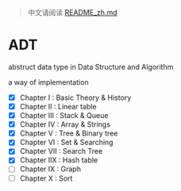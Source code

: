 > 中文请阅读 [README_zh.md](./README_zh.md)

# ADT

abstruct data type in Data Structure and Algorithm

a way of implementation

- [x] Chapter I   : Basic Theory & History
- [x] Chapter II  : Linear table
- [x] Chapter III : Stack & Queue
- [x] Chapter IV  : Array & Strings
- [x] Chapter V   : Tree & Binary tree
- [x] Chapter VI  : Set & Searching
- [x] Chapter VII : Search Tree
- [x] Chapter IIX : Hash table
- [ ] Chapter IX  : Graph
- [ ] Chapter X   : Sort